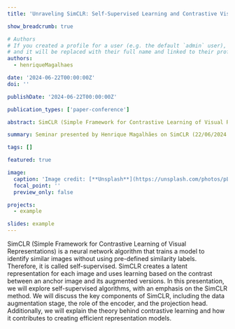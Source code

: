 ```yaml
---
title: 'Unraveling SimCLR: Self-Supervised Learning and Contrastive Visual Representations'

show_breadcrumb: true

# Authors
# If you created a profile for a user (e.g. the default `admin` user), write the username (folder name) here
# and it will be replaced with their full name and linked to their profile.
authors:
  - henriqueMagalhaes

date: '2024-06-22T00:00:00Z'
doi: ''

publishDate: '2024-06-22T00:00:00Z'

publication_types: ['paper-conference']

abstract: SimCLR (Simple Framework for Contrastive Learning of Visual Representations) is a neural network algorithm that trains a model to identify similar images without using pre-defined similarity labels. Therefore, it is called self-supervised. SimCLR creates a latent representation for each image and uses learning based on the contrast between an anchor image and its augmented versions. In this presentation, we will explore self-supervised algorithms, with an emphasis on the SimCLR method. We will discuss the key components of SimCLR, including the data augmentation stage, the role of the encoder, and the projection head. Additionally, we will explain the theory behind contrastive learning and how it contributes to creating efficient representation models.

summary: Seminar presented by Henrique Magalhães on SimCLR (22/06/2024 at 2 pm).

tags: []

featured: true

image:
  caption: 'Image credit: [**Unsplash**](https://unsplash.com/photos/pLCdAaMFLTE)'
  focal_point: ''
  preview_only: false

projects:
  - example

slides: example
---
```


<p>SimCLR (Simple Framework for Contrastive Learning of Visual Representations) is a neural network algorithm that trains a model to identify similar images without using pre-defined similarity labels. Therefore, it is called self-supervised. SimCLR creates a latent representation for each image and uses learning based on the contrast between an anchor image and its augmented versions. In this presentation, we will explore self-supervised algorithms, with an emphasis on the SimCLR method. We will discuss the key components of SimCLR, including the data augmentation stage, the role of the encoder, and the projection head. Additionally, we will explain the theory behind contrastive learning and how it contributes to creating efficient representation models.</p>
